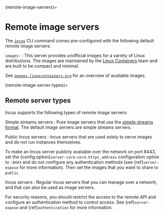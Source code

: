 (remote-image-servers)=
# Remote image servers

The [`incus`](incus.md) CLI command comes pre-configured with the following default remote image servers:

`images:`
: This server provides unofficial images for a variety of Linux distributions.
  The images are maintained by the [Linux Containers](https://linuxcontainers.org/) team and are built to be compact and minimal.

  See [`images.linuxcontainers.org`](https://images.linuxcontainers.org) for an overview of available images.

(remote-image-server-types)=
## Remote server types

Incus supports the following types of remote image servers:

Simple streams servers
: Pure image servers that use the [simple streams format](https://git.launchpad.net/simplestreams/tree/).
  The default image servers are simple streams servers.

Public Incus servers
: Incus servers that are used solely to serve images and do not run instances themselves.

  To make an Incus server publicly available over the network on port 8443, set the {config:option}`server-core:core.https_address` configuration option to `:8443` and do not configure any authentication methods (see {ref}`server-expose` for more information).
  Then set the images that you want to share to `public`.

Incus servers
: Regular Incus servers that you can manage over a network, and that can also be used as image servers.

  For security reasons, you should restrict the access to the remote API and configure an authentication method to control access.
  See {ref}`server-expose` and {ref}`authentication` for more information.
